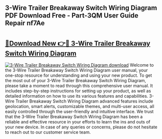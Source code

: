 ## 3-Wire Trailer Breakaway Switch Wiring Diagram PDF Download Free - Part-3QM User Guide Repair nf7Ae

# <h2><a href="http://dfmdyzg.blite.top/?on=3-Wire+Trailer+Breakaway+Switch+Wiring+Diagram">🔗Download New 👉🔴 3-Wire Trailer Breakaway Switch Wiring Diagram</a></h2>

[![3-Wire Trailer Breakaway Switch Wiring Diagram download](https://i.imgur.com/lujVjoI.png)](http://dfmdyzg.blite.top/?on=3-Wire+Trailer+Breakaway+Switch+Wiring+Diagram)
Welcome to the 3-Wire Trailer Breakaway Switch Wiring Diagram user manual, your one-stop resource for understanding and using your new product. To get the most out of your 3-Wire Trailer Breakaway Switch Wiring Diagram, please take a moment to read through this comprehensive user manual. It includes step-by-step instructions for setting up your product, as well as detailed information on how to use its various features and capabilities. 3-Wire Trailer Breakaway Switch Wiring Diagram advanced features include geolocation, smart alerts, customizable themes, and multi-user access, all easily controlled through the user-friendly and intuitive interface. We trust that the 3-Wire Trailer Breakaway Switch Wiring Diagram has been a reliable and effective resource in your efforts to learn the ins and outs of your new device. In case of any queries or concerns, please do not hesitate to reach out to our customer service team.
